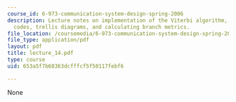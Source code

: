 ```yaml
---
course_id: 6-973-communication-system-design-spring-2006
description: Lecture notes on implementation of the Viterbi algorithm, convolutional
  codes, trellis diagrams, and calculating branch metrics.
file_location: /coursemedia/6-973-communication-system-design-spring-2006/653a5f7b68363dcfffcf5f50117febf6_lecture_14.pdf
file_type: application/pdf
layout: pdf
title: lecture_14.pdf
type: course
uid: 653a5f7b68363dcfffcf5f50117febf6

---
```

None